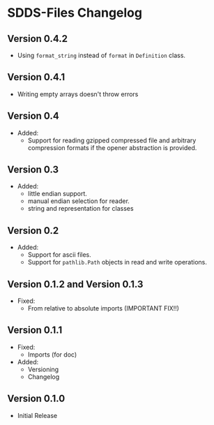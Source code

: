 # SDDS-Files Changelog

## Version 0.4.2

- Using `format_string` instead of `format` in `Definition` class.

## Version 0.4.1

- Writing empty arrays doesn't throw errors

## Version 0.4

- Added:
  - Support for reading gzipped compressed file and arbitrary compression formats if the opener abstraction is provided.

## Version 0.3

- Added:
  - little endian support.
  - manual endian selection for reader.
  - string and representation for classes

## Version 0.2

- Added:
  - Support for ascii files.
  - Support for `pathlib.Path` objects in read and write operations.

## Version 0.1.2 and Version 0.1.3

- Fixed:
  - From relative to absolute imports (IMPORTANT FIX!!)

## Version 0.1.1

- Fixed:
  - Imports (for doc)
- Added:
  - Versioning
  - Changelog

## Version 0.1.0

- Initial Release
